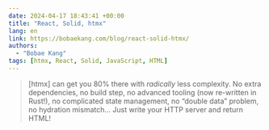 ```yaml
---
date: 2024-04-17 18:43:41 +00:00
title: "React, Solid, htmx"
lang: en
link: https://bobaekang.com/blog/react-solid-htmx/
authors:
  - "Bobae Kang"
tags: [htmx, React, Solid, JavaScript, HTML]
---
```


> [htmx] can get you 80% there with *radically* less complexity. No extra dependencies, no build step, no advanced tooling (now re-written in Rust!), no complicated state management, no “double data” problem, no hydration mismatch… Just write your HTTP server and return HTML!
